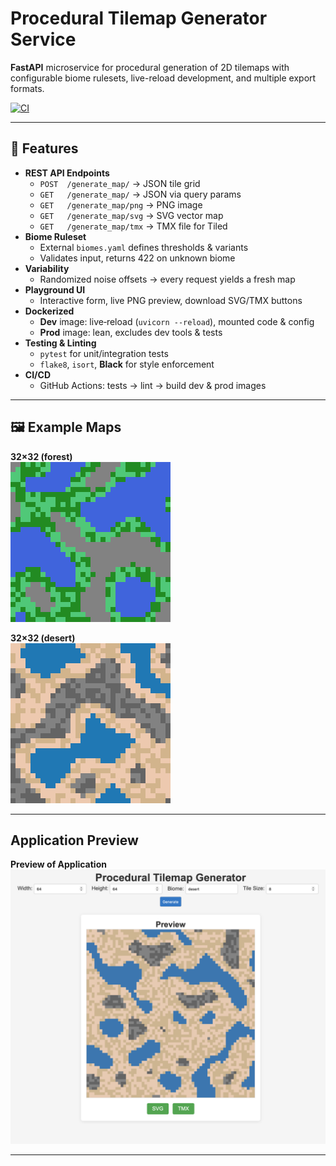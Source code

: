 # Procedural Tilemap Generator Service

**FastAPI** microservice for procedural generation of 2D tilemaps with configurable biome rulesets, live-reload development, and multiple export formats.

[![CI](https://github.com/arcticray/procedural-tilemap-generator/actions/workflows/ci.yml/badge.svg)](https://github.com/arcticray/procedural-tilemap-generator/actions/workflows/ci.yml)

---

## 🚀 Features

- **REST API Endpoints**
  - `POST  /generate_map/` → JSON tile grid
  - `GET   /generate_map/` → JSON via query params
  - `GET   /generate_map/png` → PNG image
  - `GET   /generate_map/svg` → SVG vector map
  - `GET   /generate_map/tmx` → TMX file for Tiled
- **Biome Ruleset**
  - External `biomes.yaml` defines thresholds & variants
  - Validates input, returns 422 on unknown biome
- **Variability**
  - Randomized noise offsets → every request yields a fresh map
- **Playground UI**
  - Interactive form, live PNG preview, download SVG/TMX buttons
- **Dockerized**
  - **Dev** image: live‐reload (`uvicorn --reload`), mounted code & config
  - **Prod** image: lean, excludes dev tools & tests
- **Testing & Linting**
  - `pytest` for unit/integration tests
  - `flake8`, `isort`, **Black** for style enforcement
- **CI/CD**
  - GitHub Actions: tests → lint → build dev & prod images

---

## 🖼️ Example Maps

**32×32 (forest)**  
![32x32 Forest](examples/map-32x32-forest.png)

**32×32 (desert)**  
![32x32 Desert](examples/map-32x32-desert.png)

---

## Application Preview

**Preview of Application**
![Application Preview](examples/application_preview.png)

---

